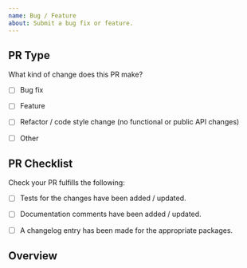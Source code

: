 ```yaml
---
name: Bug / Feature
about: Submit a bug fix or feature.
---
```


## PR Type
What kind of change does this PR make?

<!-- Check the one that applies to this PR using "[x]". -->

- [ ] Bug fix
- [ ] Feature
- [ ] Refactor / code style change (no functional or public API changes)
- [ ] Other


## PR Checklist
Check your PR fulfills the following:

<!-- For draft PRs check the boxes as you complete them. -->

- [ ] Tests for the changes have been added / updated.
- [ ] Documentation comments have been added / updated.
- [ ] A changelog entry has been made for the appropriate packages.


## Overview
<!-- Describe the current and new behavior. -->
<!-- Emphasize any breaking changes. -->


<!-- If this PR fixes or closes an issue, reference it here. -->
<!-- Closes #000 -->
